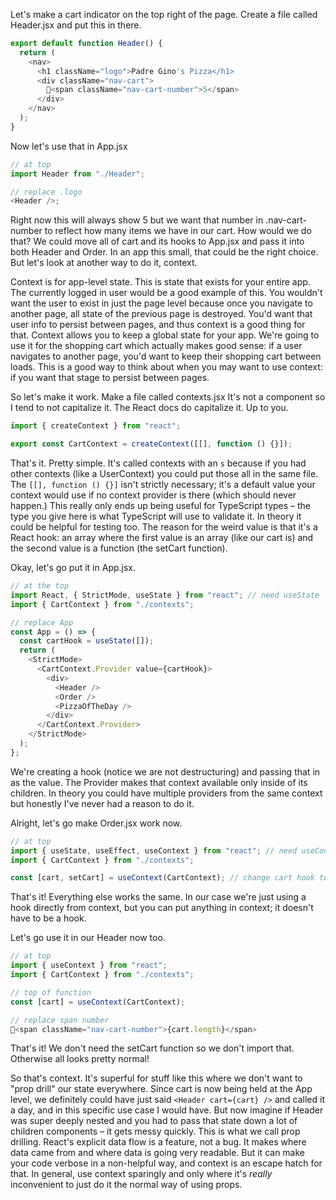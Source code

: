 Let's make a cart indicator on the top right of the page. Create a file called Header.jsx and put this in there.

```javascript
export default function Header() {
  return (
    <nav>
      <h1 className="logo">Padre Gino's Pizza</h1>
      <div className="nav-cart">
        🛒<span className="nav-cart-number">5</span>
      </div>
    </nav>
  );
}
```

Now let's use that in App.jsx

```javascript
// at top
import Header from "./Header";

// replace .logo
<Header />;
```

Right now this will always show 5 but we want that number in .nav-cart-number to reflect how many items we have in our cart. How would we do that? We could move all of cart and its hooks to App.jsx and pass it into both Header and Order. In an app this small, that could be the right choice. But let's look at another way to do it, context.

Context is for app-level state. This is state that exists for your entire app. The currently logged in user would be a good example of this. You wouldn't want the user to exist in just the page level because once you navigate to another page, all state of the previous page is destroyed. You'd want that user info to persist between pages, and thus context is a good thing for that. Context allows you to keep a global state for your app. We're going to use it for the shopping cart which actually makes good sense: if a user navigates to another page, you'd want to keep their shopping cart between loads. This is a good way to think about when you may want to use context: if you want that stage to persist between pages.

So let's make it work. Make a file called contexts.jsx It's not a component so I tend to not capitalize it. The React docs do capitalize it. Up to you.

```javascript
import { createContext } from "react";

export const CartContext = createContext([[], function () {}]);
```

That's it. Pretty simple. It's called contexts with an `s` because if you had other contexts (like a UserContext) you could put those all in the same file. The `[[], function () {}]` isn't strictly necessary; it's a default value your context would use if no context provider is there (which should never happen.) This really only ends up being useful for TypeScript types – the type you give here is what TypeScript will use to validate it. In theory it could be helpful for testing too. The reason for the weird value is that it's a React hook: an array where the first value is an array (like our cart is) and the second value is a function (the setCart function).

Okay, let's go put it in App.jsx.

```javascript
// at the top
import React, { StrictMode, useState } from "react"; // need useState
import { CartContext } from "./contexts";

// replace App
const App = () => {
  const cartHook = useState([]);
  return (
    <StrictMode>
      <CartContext.Provider value={cartHook}>
        <div>
          <Header />
          <Order />
          <PizzaOfTheDay />
        </div>
      </CartContext.Provider>
    </StrictMode>
  );
};
```

We're creating a hook (notice we are not destructuring) and passing that in as the value. The Provider makes that context available only inside of its children. In theory you could have multiple providers from the same context but honestly I've never had a reason to do it.

Alright, let's go make Order.jsx work now.

```javascript
// at top
import { useState, useEffect, useContext } from "react"; // need useContext
import { CartContext } from "./contexts";

const [cart, setCart] = useContext(CartContext); // change cart hook to use context
```

That's it! Everything else works the same. In our case we're just using a hook directly from context, but you can put anything in context; it doesn't have to be a hook.

Let's go use it in our Header now too.

```javascript
// at top
import { useContext } from "react";
import { CartContext } from "./contexts";

// top of function
const [cart] = useContext(CartContext);

// replace span number
🛒<span className="nav-cart-number">{cart.length}</span>
```

That's it! We don't need the setCart function so we don't import that. Otherwise all looks pretty normal!

So that's context. It's superful for stuff like this where we don't want to "prop drill" our state everywhere. Since cart is now being held at the App level, we definitely could have just said `<Header cart={cart} />` and called it a day, and in this specific use case I would have. But now imagine if Header was super deeply nested and you had to pass that state down a lot of children components – it gets messy quickly. This is what we call prop drilling. React's explicit data flow is a feature, not a bug. It makes where data came from and where data is going very readable. But it can make your code verbose in a non-helpful way, and context is an escape hatch for that. In general, use context sparingly and only where it's _really_ inconvenient to just do it the normal way of using props.
